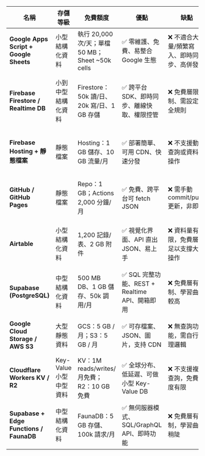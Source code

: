 | 名稱                                    | 存儲等級               | 免費額度                                        | 優點                                          | 缺點                                    | 主要用途                                   |
| --------------------------------------- | ---------------------- | ----------------------------------------------- | --------------------------------------------- | --------------------------------------- | ------------------------------------------ |
| **Google Apps Script + Google Sheets**  | 小型結構化資料         | 執行 20,000 次/天；單檔 50 MB；Sheet ~50k cells | ✅ 零維護、免費、易整合 Google 生態            | ❌ 不適合大量/頻繁寫入、即時同步、高併發 | 小型資料儲存、統計記錄、輕量 API           |
| **Firebase Firestore / Realtime DB**    | 小到中型結構化資料     | Firestore：50k 讀/日、20k 寫/日、1 GB 存儲      | ✅ 跨平台 SDK、即時同步、離線快取、權限控管    | ❌ 免費層限制、需設定安全規則            | 小到中型資料儲存、多用戶同步、事件驅動 API |
| **Firebase Hosting + 靜態檔案**         | 靜態檔案               | Hosting：1 GB 儲存、10 GB 流量/月               | ✅ 部署簡單、可用 CDN、快速分發                | ❌ 不支援動態查詢或資料庫操作            | 靜態檔案托管、JSON 配置、版本 manifest     |
| **GitHub / GitHub Pages**               | 靜態檔案               | Repo：1 GB；Actions 2,000 分鐘/月               | ✅ 免費、跨平台可 fetch JSON                   | ❌ 需手動 commit/push 更新，非即時       | 配置檔、備份資料、公開 JSON API            |
| **Airtable**                            | 小型結構化資料         | 1,200 記錄/表、2 GB 附件                        | ✅ 視覺化界面、API 直出 JSON、易上手           | ❌ 資料量有限，免費層不足以支撐大量操作  | 小型資料表管理、API 直取、輕量資料庫       |
| **Supabase (PostgreSQL)**               | 中型結構化資料         | 500 MB DB、1 GB 儲存、50k 調用/月               | ✅ SQL 完整功能、REST + Realtime API、開箱即用 | ❌ 免費層有限制、學習曲線較高            | 中型結構化資料、多用戶同步、事件驅動 API   |
| **Google Cloud Storage / AWS S3**       | 大型靜態資料           | GCS：5 GB / 月；S3：5 GB / 月                   | ✅ 可存檔案、JSON、圖片，支持 CDN              | ❌ 無查詢功能，需自行管理邏輯            | 大型檔案、備份、靜態資源分發               |
| **Cloudflare Workers KV / R2**          | Key-Value 小型中型資料 | KV：1M reads/writes/月免費；R2：10 GB免費       | ✅ 全球分布、低延遲、可做小型 Key-Value DB     | ❌ 不支援複雜查詢，免費額度有限          | 配置檔、Key-Value 存取、輕量 API           |
| **Supabase + Edge Functions / FaunaDB** | 中型結構化資料         | FaunaDB：5 GB 存儲、100k 請求/月                | ✅ 無伺服器模式、SQL/GraphQL API、即時功能     | ❌ 免費層有限制，學習曲線稍陡            | 中型資料存取、跨平台同步、事件驅動 API     |
